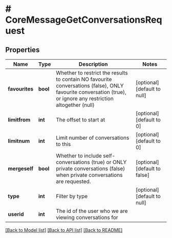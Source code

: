 # # CoreMessageGetConversationsRequest

## Properties

Name | Type | Description | Notes
------------ | ------------- | ------------- | -------------
**favourites** | **bool** | Whether to restrict the results to contain NO favourite                 conversations (false), ONLY favourite conversation (true), or ignore any restriction altogether (null) | [optional] [default to null]
**limitfrom** | **int** | The offset to start at | [optional] [default to 0]
**limitnum** | **int** | Limit number of conversations to this | [optional] [default to 0]
**mergeself** | **bool** | Whether to include self-conversations (true) or ONLY private                     conversations (false) when private conversations are requested. | [optional] [default to false]
**type** | **int** | Filter by type | [optional] [default to null]
**userid** | **int** | The id of the user who we are viewing conversations for |

[[Back to Model list]](../../README.md#models) [[Back to API list]](../../README.md#endpoints) [[Back to README]](../../README.md)
